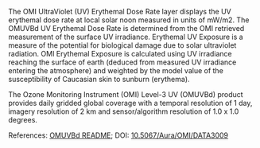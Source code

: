 The OMI UltraViolet (UV) Erythemal Dose Rate layer displays the UV erythemal dose rate at local solar noon measured in units of mW/m2. The OMUVBd UV Erythemal Dose Rate is determined from the OMI retrieved measurement of the surface UV irradiance. Erythemal UV Exposure is a measure of the potential for biological damage due to solar ultraviolet radiation. OMI Erythemal Exposure is calculated using UV irradiance reaching the surface of earth (deduced from measured UV irradiance entering the atmosphere) and weighted by the model value of the susceptibility of Caucasian skin to sunburn (erythema).

The Ozone Monitoring Instrument (OMI) Level-3 UV (OMUVBd) product provides daily gridded global coverage with a temporal resolution of 1 day, imagery resolution of 2 km and sensor/algorithm resolution of 1.0 x 1.0 degrees.

References: [OMUVBd README](https://acdisc.gesdisc.eosdis.nasa.gov/data/Aura_OMI_Level3/OMUVBd.003/doc/OMUVB_L3d_readme.pdf); DOI: [10.5067/Aura/OMI/DATA3009](https://disc.gsfc.nasa.gov/datacollection/OMUVBd_V003.html)
